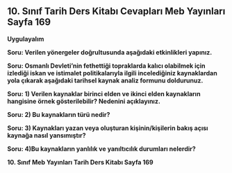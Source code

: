 ## 10. Sınıf Tarih Ders Kitabı Cevapları Meb Yayınları Sayfa 169

**Uygulayalım**

**Soru: Verilen yönergeler doğrultusunda aşağıdaki etkinlikleri yapınız.**

**Soru: Osmanlı Devleti’nin fethettiği topraklarda kalıcı olabilmek için izlediği iskan ve istimalet politikalarıyla ilgili incelediğiniz kaynaklardan yola çıkarak aşağıdaki tarihsel kaynak analiz formunu doldurunuz.**

**Soru: 1) Verilen kaynaklar birinci elden ve ikinci elden kaynakların hangisine örnek gösterilebilir? Nedenini açıklayınız.**

**Soru: 2) Bu kaynakların türü nedir?**

**Soru: 3) Kaynakları yazan veya oluşturan kişinin/kişilerin bakış açısı kaynağa nasıl yansımıştır?**

**Soru: 4)Bu kaynakların yanlılık ve yanıltıcılık durumları nelerdir?**

**10. Sınıf Meb Yayınları Tarih Ders Kitabı Sayfa 169**